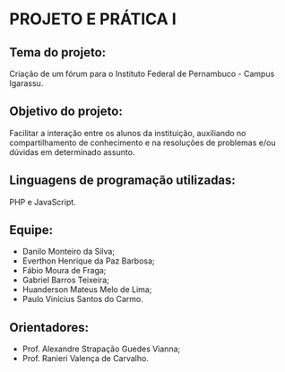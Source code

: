 # PROJETO E PRÁTICA I

## Tema do projeto: 

Criação de um fórum para o Instituto Federal de Pernambuco - Campus Igarassu.

## Objetivo do projeto:

Facilitar a interação entre os alunos da instituição, auxiliando no compartilhamento de conhecimento e na resoluções de problemas e/ou dúvidas em determinado assunto.

## Linguagens de programação utilizadas:

PHP e JavaScript.

## Equipe:

* Danilo Monteiro da Silva;
* Everthon Henrique da Paz Barbosa;
* Fábio Moura de Fraga;
* Gabriel Barros Teixeira;
* Huanderson Mateus Melo de Lima;
* Paulo Vinícius Santos do Carmo.

## Orientadores:

* Prof. Alexandre Strapação Guedes Vianna;
* Prof. Ranieri Valença de Carvalho.

